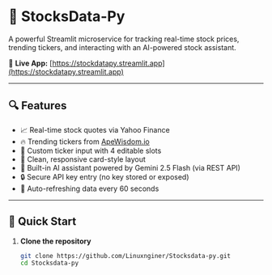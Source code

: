 # 🧠 StocksData-Py

A powerful Streamlit microservice for tracking real-time stock prices, trending tickers, and interacting with an AI-powered stock assistant.

🔗 **Live App:** [https://stockdatapy.streamlit.app](https://stockdatapy.streamlit.app)

---

## 🔍 Features

- 📈 Real-time stock quotes via Yahoo Finance  
- 🔥 Trending tickers from [ApeWisdom.io](https://apewisdom.io/)  
- 💬 Custom ticker input with 4 editable slots  
- 🎨 Clean, responsive card-style layout  
- 🧠 Built-in AI assistant powered by Gemini 2.5 Flash (via REST API)  
- 🔒 Secure API key entry (no key stored or exposed)  
- 🔄 Auto-refreshing data every 60 seconds  

---

## 🚀 Quick Start

1. **Clone the repository**
   ```bash
   git clone https://github.com/Linuxnginer/Stocksdata-py.git
   cd Stocksdata-py
